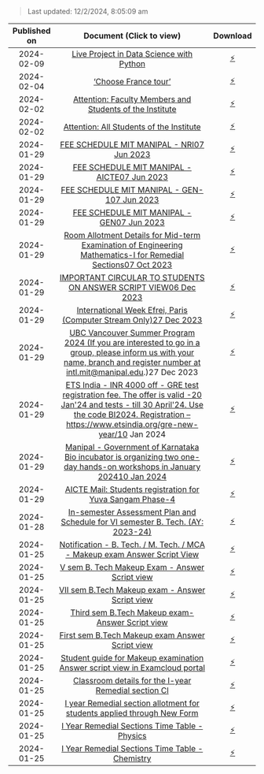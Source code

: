 > Last updated: 12/2/2024, 8:05:09 am


| Published on |                                                                                                                     Document (Click to view)                                                                                                                      |                                                                Download                                                                |
| :----------: | :---------------------------------------------------------------------------------------------------------------------------------------------------------------------------------------------------------------------------------------------------------------: | :------------------------------------------------------------------------------------------------------------------------------------: |
|  2024-02-09  |                                                                   <a href="20240209_AttachmentLive_Project_in_Data_Science_w.pdf" target="_blank">Live Project in Data Science with Python</a>                                                                    | <a href="20240209_AttachmentLive_Project_in_Data_Science_w.pdf" download="20240209_AttachmentLive_Project_in_Data_Science_w.pdf">⚡</a> |
|  2024-02-04  |                                                                                   <a href="20240204_AttachmentChoose_France_Tour.pdf" target="_blank">‘Choose France tour’</a>                                                                                    |             <a href="20240204_AttachmentChoose_France_Tour.pdf" download="20240204_AttachmentChoose_France_Tour.pdf">⚡</a>             |
|  2024-02-02  |                                                                      <a href="20240202_AttachmentNotice_1.pdf" target="_blank">Attention: Faculty Members and Students of the Institute</a>                                                                       |                       <a href="20240202_AttachmentNotice_1.pdf" download="20240202_AttachmentNotice_1.pdf">⚡</a>                       |
|  2024-02-02  |                                                                              <a href="20240202_AttachmentNotice_2.pdf" target="_blank">Attention: All Students of the Institute</a>                                                                               |                       <a href="20240202_AttachmentNotice_2.pdf" download="20240202_AttachmentNotice_2.pdf">⚡</a>                       |
|  2024-01-29  |                                                                         <a href="20240129_AttachmentMIT_Manipal_-_NRI.pdf" target="_blank">FEE SCHEDULE MIT MANIPAL - NRI07 Jun 2023</a>                                                                          |              <a href="20240129_AttachmentMIT_Manipal_-_NRI.pdf" download="20240129_AttachmentMIT_Manipal_-_NRI.pdf">⚡</a>              |
|  2024-01-29  |                                                                    <a href="20240129_AttachmentMIT_Manipal_AICTE_Category.pdf" target="_blank">FEE SCHEDULE MIT MANIPAL - AICTE07 Jun 2023</a>                                                                    |     <a href="20240129_AttachmentMIT_Manipal_AICTE_Category.pdf" download="20240129_AttachmentMIT_Manipal_AICTE_Category.pdf">⚡</a>     |
|  2024-01-29  |                                                                       <a href="20240129_AttachmentMIT_Manipal_-_GEN-1.pdf" target="_blank">FEE SCHEDULE MIT MANIPAL - GEN-107 Jun 2023</a>                                                                        |            <a href="20240129_AttachmentMIT_Manipal_-_GEN-1.pdf" download="20240129_AttachmentMIT_Manipal_-_GEN-1.pdf">⚡</a>            |
|  2024-01-29  |                                                                        <a href="20240129_AttachmentMIT_Manipal_-_GEN-2.pdf" target="_blank">FEE SCHEDULE MIT MANIPAL - GEN07 Jun 2023</a>                                                                         |            <a href="20240129_AttachmentMIT_Manipal_-_GEN-2.pdf" download="20240129_AttachmentMIT_Manipal_-_GEN-2.pdf">⚡</a>            |
|  2024-01-29  |                                    <a href="20240129_AttachmentRoom_allotment_remedial.pdf" target="_blank">Room Allotment Details for Mid-term Examination of Engineering Mathematics-I for Remedial Sections07 Oct 2023</a>                                     |        <a href="20240129_AttachmentRoom_allotment_remedial.pdf" download="20240129_AttachmentRoom_allotment_remedial.pdf">⚡</a>        |
|  2024-01-29  |                                                        <a href="20240129_AttachmentAnswer_script_view_circular_to.pdf" target="_blank">IMPORTANT CIRCULAR TO STUDENTS ON ANSWER SCRIPT VIEW06 Dec 2023</a>                                                        | <a href="20240129_AttachmentAnswer_script_view_circular_to.pdf" download="20240129_AttachmentAnswer_script_view_circular_to.pdf">⚡</a> |
|  2024-01-29  |                                                          <a href="20240129_AttachmentInternational_Week_Efrei.pdf" target="_blank">International Week Efrei, Paris (Computer Stream Only)27 Dec 2023</a>                                                          |       <a href="20240129_AttachmentInternational_Week_Efrei.pdf" download="20240129_AttachmentInternational_Week_Efrei.pdf">⚡</a>       |
|  2024-01-29  |  <a href="20240129_AttachmentUBC_Vancouver_Summer_Program_2.pdf" target="_blank">UBC Vancouver Summer Program 2024 (If you are interested to go in a group, please inform us with your name, branch and register number at intl.mit@manipal.edu.)27 Dec 2023</a>  | <a href="20240129_AttachmentUBC_Vancouver_Summer_Program_2.pdf" download="20240129_AttachmentUBC_Vancouver_Summer_Program_2.pdf">⚡</a> |
|  2024-01-29  | <a href="20240129_AttachmentGRE.jpg" target="_blank">ETS India - INR 4000 off - GRE test registration fee. The offer is valid -20 Jan'24 and tests - till 30 April'24.  Use the code BI2024. Registration – https://www.etsindia.org/gre-new-year/10 Jan 2024</a> |                            <a href="20240129_AttachmentGRE.jpg" download="20240129_AttachmentGRE.jpg">⚡</a>                            |
|  2024-01-29  |                               <a href="20240129_AttachmentManipal_GoK_Bioincubator.pdf" target="_blank">Manipal - Government of Karnataka Bio incubator is organizing two one-day hands-on workshops in January 202410 Jan 2024</a>                               |       <a href="20240129_AttachmentManipal_GoK_Bioincubator.pdf" download="20240129_AttachmentManipal_GoK_Bioincubator.pdf">⚡</a>       |
|  2024-01-29  |                                                                <a href="20240129_AttachmentCIRCULAR-AICTE-EBSB.pdf" target="_blank">AICTE Mail: Students registration for Yuva Sangam Phase-4</a>                                                                 |            <a href="20240129_AttachmentCIRCULAR-AICTE-EBSB.pdf" download="20240129_AttachmentCIRCULAR-AICTE-EBSB.pdf">⚡</a>            |
|  2024-01-28  |                                                <a href="20240128_AttachmentIn-semester_Assessment_Plan_fo.pdf" target="_blank">In-semester Assessment Plan and Schedule for VI semester B. Tech. (AY: 2023-24)</a>                                                | <a href="20240128_AttachmentIn-semester_Assessment_Plan_fo.pdf" download="20240128_AttachmentIn-semester_Assessment_Plan_fo.pdf">⚡</a> |
|  2024-01-25  |                                                        <a href="20240125_Notification-Makeup_Exam_Answe.pdf" target="_blank">Notification - B. Tech. / M. Tech. / MCA - Makeup exam Answer Script View</a>                                                        |           <a href="20240125_Notification-Makeup_Exam_Answe.pdf" download="20240125_Notification-Makeup_Exam_Answe.pdf">⚡</a>           |
|  2024-01-25  |                                                                      <a href="20240125_V_Semester_Answer_Script_View.pdf" target="_blank">V sem B. Tech Makeup Exam - Answer Script view</a>                                                                      |            <a href="20240125_V_Semester_Answer_Script_View.pdf" download="20240125_V_Semester_Answer_Script_View.pdf">⚡</a>            |
|  2024-01-25  |                                                                    <a href="20240125_VII_sem_B.Tech_Makeup_exam-_An.pdf" target="_blank">VII sem  B.Tech Makeup exam - Answer Script view</a>                                                                     |           <a href="20240125_VII_sem_B.Tech_Makeup_exam-_An.pdf" download="20240125_VII_sem_B.Tech_Makeup_exam-_An.pdf">⚡</a>           |
|  2024-01-25  |                                                                    <a href="20240125_Third_sem_B.Tech_Makeup_exam-.pdf" target="_blank">Third sem  B.Tech Makeup exam- Answer Script view</a>                                                                     |            <a href="20240125_Third_sem_B.Tech_Makeup_exam-.pdf" download="20240125_Third_sem_B.Tech_Makeup_exam-.pdf">⚡</a>            |
|  2024-01-25  |                                                                     <a href="20240125_First_sem__B.Tech_Makeup_exam.pdf" target="_blank">First sem  B.Tech Makeup exam Answer Script view</a>                                                                     |            <a href="20240125_First_sem__B.Tech_Makeup_exam.pdf" download="20240125_First_sem__B.Tech_Makeup_exam.pdf">⚡</a>            |
|  2024-01-25  |                                                       <a href="20240125_Student_guide_for_Makeup_exami.pdf" target="_blank">Student guide for Makeup examination Answer script view in Examcloud portal</a>                                                       |           <a href="20240125_Student_guide_for_Makeup_exami.pdf" download="20240125_Student_guide_for_Makeup_exami.pdf">⚡</a>           |
|  2024-01-25  |                                                                         <a href="20240125_Remedial_Section.png" target="_blank">Classroom details for the I-year Remedial section Cl</a>                                                                          |                         <a href="20240125_Remedial_Section.png" download="20240125_Remedial_Section.png">⚡</a>                         |
|  2024-01-25  |                                                          <a href="20240125_Studentwise_List1_21-01-2024.pdf" target="_blank">I year Remedial section allotment for students applied through New Form</a>                                                          |             <a href="20240125_Studentwise_List1_21-01-2024.pdf" download="20240125_Studentwise_List1_21-01-2024.pdf">⚡</a>             |
|  2024-01-25  |                                                                         <a href="20240125_Remedial_Timetable-8-14.pdf" target="_blank">I Year Remedial Sections Time Table - Physics</a>                                                                          |                  <a href="20240125_Remedial_Timetable-8-14.pdf" download="20240125_Remedial_Timetable-8-14.pdf">⚡</a>                  |
|  2024-01-25  |                                                                         <a href="20240125_Remedial_Timetable-1-7.pdf" target="_blank">I Year Remedial Sections Time Table - Chemistry</a>                                                                         |                   <a href="20240125_Remedial_Timetable-1-7.pdf" download="20240125_Remedial_Timetable-1-7.pdf">⚡</a>                   |

